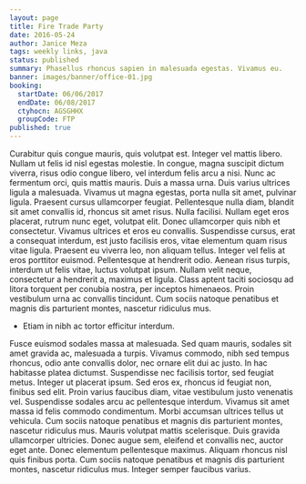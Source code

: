 ```yaml
---
layout: page
title: Fire Trade Party
date: 2016-05-24
author: Janice Meza
tags: weekly links, java
status: published
summary: Phasellus rhoncus sapien in malesuada egestas. Vivamus eu.
banner: images/banner/office-01.jpg
booking:
  startDate: 06/06/2017
  endDate: 06/08/2017
  ctyhocn: AGSGHHX
  groupCode: FTP
published: true
---
```

Curabitur quis congue mauris, quis volutpat est. Integer vel mattis libero. Nullam ut felis id nisl egestas molestie. In congue, magna suscipit dictum viverra, risus odio congue libero, vel interdum felis arcu a nisi. Nunc ac fermentum orci, quis mattis mauris. Duis a massa urna. Duis varius ultrices ligula a malesuada. Vivamus ut magna egestas, porta nulla sit amet, pulvinar ligula. Praesent cursus ullamcorper feugiat. Pellentesque nulla diam, blandit sit amet convallis id, rhoncus sit amet risus. Nulla facilisi. Nullam eget eros placerat, rutrum nunc eget, volutpat elit. Donec ullamcorper quis nibh et consectetur.
Vivamus ultrices et eros eu convallis. Suspendisse cursus, erat a consequat interdum, est justo facilisis eros, vitae elementum quam risus vitae ligula. Praesent eu viverra leo, non aliquam tellus. Integer vel felis at eros porttitor euismod. Pellentesque at hendrerit odio. Aenean risus turpis, interdum ut felis vitae, luctus volutpat ipsum. Nullam velit neque, consectetur a hendrerit a, maximus et ligula. Class aptent taciti sociosqu ad litora torquent per conubia nostra, per inceptos himenaeos. Proin vestibulum urna ac convallis tincidunt. Cum sociis natoque penatibus et magnis dis parturient montes, nascetur ridiculus mus.

* Etiam in nibh ac tortor efficitur interdum.

Fusce euismod sodales massa at malesuada. Sed quam mauris, sodales sit amet gravida ac, malesuada a turpis. Vivamus commodo, nibh sed tempus rhoncus, odio ante convallis dolor, nec ornare elit dui ac justo. In hac habitasse platea dictumst. Suspendisse nec facilisis tortor, sed feugiat metus. Integer ut placerat ipsum. Sed eros ex, rhoncus id feugiat non, finibus sed elit. Proin varius faucibus diam, vitae vestibulum justo venenatis vel. Suspendisse sodales arcu ac pellentesque interdum. Vivamus sit amet massa id felis commodo condimentum.
Morbi accumsan ultrices tellus ut vehicula. Cum sociis natoque penatibus et magnis dis parturient montes, nascetur ridiculus mus. Mauris volutpat mattis scelerisque. Duis gravida ullamcorper ultricies. Donec augue sem, eleifend et convallis nec, auctor eget ante. Donec elementum pellentesque maximus. Aliquam rhoncus nisl quis finibus porta. Cum sociis natoque penatibus et magnis dis parturient montes, nascetur ridiculus mus. Integer semper faucibus varius.
